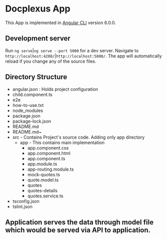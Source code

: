 # Docplexus App

This App is implemented in [Angular CLI](https://github.com/angular/angular-cli) version 6.0.0.

## Development server

Run `ng serve`|`ng serve --port 5000` for a dev server. Navigate to `http://localhost:4200/`|`http://localhost:5000/`. The app will automatically reload if you change any of the source files.

## Directory Structure
	
 - angular.json : Holds project configuration
 - child.component.ts 
 - e2e 
 - how-to-use.txt
 - node_modules
 - package.json
 - package-lock.json
 - README.md
 - README.md~
 - src - Contains Project's source code. Adding only app directory
 	- app - This contains main implementation
	 	- app.component.css
	 	- app.component.html
	 	- app.component.ts
	 	- app.module.ts
	 	- app-routing.module.ts
	 	- mock-quotes.ts
	 	- quote.model.ts
	 	- quotes
	 	- quotes-details
	 	- quotes.service.ts
 - tsconfig.json
 - tslint.json


## Application serves the data through model file which would be served via API to application.
